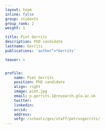 ```yaml
---
layout: team
inline: false
group: students
group_rank: 2
weight: 1

title: Piet Gerrits
description: PhD candidate
lastname: Gerrits
publications: 'author^=*Gerrits'

teaser: >


profile:
    name: Piet Gerrits
    position: PhD candidate
    align: right
    image: piet.jpg
    email: p.gerrits.1@research.gla.ac.uk
    twitter:
    linkedin:
    orcid:
    address:
    uofg: /schools/ges/staff/petrusgerrits/
---
```


